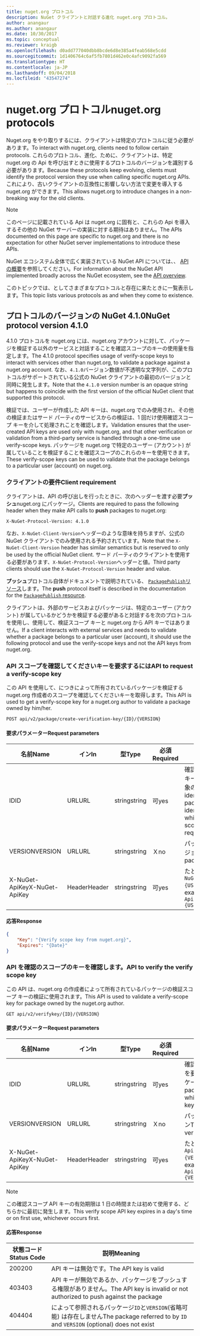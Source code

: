 ```yaml
---
title: nuget.org プロトコル
description: NuGet クライアントと対話する進化 nuget.org プロトコル。
author: anangaur
ms.author: anangaur
ms.date: 10/30/2017
ms.topic: conceptual
ms.reviewer: kraigb
ms.openlocfilehash: d0add777040dbb8bcde6d8e385a4feab568e5cdd
ms.sourcegitcommit: 1d1406764c6af5fb7801d462e0c4afc9092fa569
ms.translationtype: HT
ms.contentlocale: ja-JP
ms.lasthandoff: 09/04/2018
ms.locfileid: "43547274"
---
```

# <a name="nugetorg-protocols"></a><span data-ttu-id="31a98-103">nuget.org プロトコル</span><span class="sxs-lookup"><span data-stu-id="31a98-103">nuget.org protocols</span></span>

<span data-ttu-id="31a98-104">Nuget.org をやり取りするには、クライアントは特定のプロトコルに従う必要があります。</span><span class="sxs-lookup"><span data-stu-id="31a98-104">To interact with nuget.org, clients need to follow certain protocols.</span></span> <span data-ttu-id="31a98-105">これらのプロトコル、進化、ために、クライアントは、特定 nuget.org の Api を呼び出すときに使用するプロトコルのバージョンを識別する必要があります。</span><span class="sxs-lookup"><span data-stu-id="31a98-105">Because these protocols keep evolving, clients must identify the protocol version they use when calling specific nuget.org APIs.</span></span> <span data-ttu-id="31a98-106">これにより、古いクライアントの互換性に影響しない方法で変更を導入する nuget.org ができます。</span><span class="sxs-lookup"><span data-stu-id="31a98-106">This allows nuget.org to introduce changes in a non-breaking way for the old clients.</span></span>

> [!Note]
> <span data-ttu-id="31a98-107">このページに記載されている Api は nuget.org に固有と、これらの Api を導入するその他の NuGet サーバーの実装に対する期待はありません。</span><span class="sxs-lookup"><span data-stu-id="31a98-107">The APIs documented on this page are specific to nuget.org and there is no expectation for other NuGet server implementations to introduce these APIs.</span></span> 

<span data-ttu-id="31a98-108">NuGet エコシステム全体で広く実装されている NuGet API については、、 [API の概要](overview.md)を参照してください。</span><span class="sxs-lookup"><span data-stu-id="31a98-108">For information about the NuGet API implemented broadly across the NuGet ecosystem, see the [API overview](overview.md).</span></span>

<span data-ttu-id="31a98-109">このトピックでは、としてさまざまなプロトコルと存在に来たときに一覧表示します。</span><span class="sxs-lookup"><span data-stu-id="31a98-109">This topic lists various protocols as and when they come to existence.</span></span>

## <a name="nuget-protocol-version-410"></a><span data-ttu-id="31a98-110">プロトコルのバージョンの NuGet 4.1.0</span><span class="sxs-lookup"><span data-stu-id="31a98-110">NuGet protocol version 4.1.0</span></span>

<span data-ttu-id="31a98-111">4\.1.0 プロトコルを nuget.org には、nuget.org アカウントに対して、パッケージを検証する以外のサービスと対話することを確認スコープのキーの使用量を指定します。</span><span class="sxs-lookup"><span data-stu-id="31a98-111">The 4.1.0 protocol specifies usage of verify-scope keys to interact with services other than nuget.org, to validate a package against a nuget.org account.</span></span> <span data-ttu-id="31a98-112">なお、`4.1.0`バージョン数値が不透明な文字列が、このプロトコルがサポートされている公式の NuGet クライアントの最初のバージョンと同時に発生します。</span><span class="sxs-lookup"><span data-stu-id="31a98-112">Note that the `4.1.0` version number is an opaque string but happens to coincide with the first version of the official NuGet client that supported this protocol.</span></span>

<span data-ttu-id="31a98-113">検証では、ユーザーが作成した API キーは、nuget.org でのみ使用され、その他の検証またはサード パーティのサービスからの検証は、1 回だけ使用確認スコープ キーを介して処理されことを確認します。</span><span class="sxs-lookup"><span data-stu-id="31a98-113">Validation ensures that the user-created API keys are used only with nuget.org, and that other verification or validation from a third-party service is handled through a one-time use verify-scope keys.</span></span> <span data-ttu-id="31a98-114">パッケージを nuget.org で特定のユーザー (アカウント) が属していることを検証することを確認スコープのこれらのキーを使用できます。</span><span class="sxs-lookup"><span data-stu-id="31a98-114">These verify-scope keys can be used to validate that the package belongs to a particular user (account) on nuget.org.</span></span>

### <a name="client-requirement"></a><span data-ttu-id="31a98-115">クライアントの要件</span><span class="sxs-lookup"><span data-stu-id="31a98-115">Client requirement</span></span>

<span data-ttu-id="31a98-116">クライアントは、API の呼び出しを行ったときに、次のヘッダーを渡す必要**プッシュ**nuget.org にパッケージ。</span><span class="sxs-lookup"><span data-stu-id="31a98-116">Clients are required to pass the following header when they make API calls to **push** packages to nuget.org:</span></span>

    X-NuGet-Protocol-Version: 4.1.0

<span data-ttu-id="31a98-117">なお、`X-NuGet-Client-Version`ヘッダーのような意味を持ちますが、公式の NuGet クライアントでのみ使用される予約されています。</span><span class="sxs-lookup"><span data-stu-id="31a98-117">Note that the `X-NuGet-Client-Version` header has similar semantics but is reserved to only be used by the official NuGet client.</span></span> <span data-ttu-id="31a98-118">サード パーティのクライアントを使用する必要があります、`X-NuGet-Protocol-Version`ヘッダーと値。</span><span class="sxs-lookup"><span data-stu-id="31a98-118">Third party clients should use the `X-NuGet-Protocol-Version` header and value.</span></span>

<span data-ttu-id="31a98-119">**プッシュ**プロトコル自体がドキュメントで説明されている、 [ `PackagePublish`リソース](package-publish-resource.md)します。</span><span class="sxs-lookup"><span data-stu-id="31a98-119">The **push** protocol itself is described in the documentation for the [`PackagePublish` resource](package-publish-resource.md).</span></span>

<span data-ttu-id="31a98-120">クライアントは、外部のサービスおよびパッケージは、特定のユーザー (アカウント) が属しているかどうかを検証する必要があると対話するを次のプロトコルを使用し、使用して、検証スコープ キーと nuget.org から API キーではありません。</span><span class="sxs-lookup"><span data-stu-id="31a98-120">If a client interacts with external services and needs to validate whether a package belongs to a particular user (account), it should use the following protocol and use the verify-scope keys and not the API keys from nuget.org.</span></span>

### <a name="api-to-request-a-verify-scope-key"></a><span data-ttu-id="31a98-121">API スコープを確認してくださいキーを要求するには</span><span class="sxs-lookup"><span data-stu-id="31a98-121">API to request a verify-scope key</span></span>

<span data-ttu-id="31a98-122">この API を使用して、につきによって所有されているパッケージを検証する nuget.org 作成者のスコープを確認してくださいキーを取得します。</span><span class="sxs-lookup"><span data-stu-id="31a98-122">This API is used to get a verify-scope key for a nuget.org author to validate a package owned by him/her.</span></span>

    POST api/v2/package/create-verification-key/{ID}/{VERSION}

#### <a name="request-parameters"></a><span data-ttu-id="31a98-123">要求パラメーター</span><span class="sxs-lookup"><span data-stu-id="31a98-123">Request parameters</span></span>

<span data-ttu-id="31a98-124">名前</span><span class="sxs-lookup"><span data-stu-id="31a98-124">Name</span></span>           | <span data-ttu-id="31a98-125">イン</span><span class="sxs-lookup"><span data-stu-id="31a98-125">In</span></span>     | <span data-ttu-id="31a98-126">型</span><span class="sxs-lookup"><span data-stu-id="31a98-126">Type</span></span>   | <span data-ttu-id="31a98-127">必須</span><span class="sxs-lookup"><span data-stu-id="31a98-127">Required</span></span> | <span data-ttu-id="31a98-128">メモ</span><span class="sxs-lookup"><span data-stu-id="31a98-128">Notes</span></span>
-------------- | ------ | ------ | -------- | -----
<span data-ttu-id="31a98-129">ID</span><span class="sxs-lookup"><span data-stu-id="31a98-129">ID</span></span>             | <span data-ttu-id="31a98-130">URL</span><span class="sxs-lookup"><span data-stu-id="31a98-130">URL</span></span>    | <span data-ttu-id="31a98-131">string</span><span class="sxs-lookup"><span data-stu-id="31a98-131">string</span></span> | <span data-ttu-id="31a98-132">可</span><span class="sxs-lookup"><span data-stu-id="31a98-132">yes</span></span>      | <span data-ttu-id="31a98-133">確認のスコープのキーを要求する対象のパッケージ identidier</span><span class="sxs-lookup"><span data-stu-id="31a98-133">The package identidier for which the verify scope key is requested</span></span>
<span data-ttu-id="31a98-134">VERSION</span><span class="sxs-lookup"><span data-stu-id="31a98-134">VERSION</span></span>        | <span data-ttu-id="31a98-135">URL</span><span class="sxs-lookup"><span data-stu-id="31a98-135">URL</span></span>    | <span data-ttu-id="31a98-136">string</span><span class="sxs-lookup"><span data-stu-id="31a98-136">string</span></span> | <span data-ttu-id="31a98-137">Ｘ</span><span class="sxs-lookup"><span data-stu-id="31a98-137">no</span></span>       | <span data-ttu-id="31a98-138">パッケージのバージョン</span><span class="sxs-lookup"><span data-stu-id="31a98-138">The package version</span></span>
<span data-ttu-id="31a98-139">X-NuGet-ApiKey</span><span class="sxs-lookup"><span data-stu-id="31a98-139">X-NuGet-ApiKey</span></span> | <span data-ttu-id="31a98-140">Header</span><span class="sxs-lookup"><span data-stu-id="31a98-140">Header</span></span> | <span data-ttu-id="31a98-141">string</span><span class="sxs-lookup"><span data-stu-id="31a98-141">string</span></span> | <span data-ttu-id="31a98-142">可</span><span class="sxs-lookup"><span data-stu-id="31a98-142">yes</span></span>      | <span data-ttu-id="31a98-143">たとえば、`X-NuGet-ApiKey: {USER_API_KEY}`</span><span class="sxs-lookup"><span data-stu-id="31a98-143">For example, `X-NuGet-ApiKey: {USER_API_KEY}`</span></span>

#### <a name="response"></a><span data-ttu-id="31a98-144">応答</span><span class="sxs-lookup"><span data-stu-id="31a98-144">Response</span></span>

```json
{
    "Key": "{Verify scope key from nuget.org}",
    "Expires": "{Date}"
}
```

### <a name="api-to-verify-the-verify-scope-key"></a><span data-ttu-id="31a98-145">API を確認のスコープのキーを確認します。</span><span class="sxs-lookup"><span data-stu-id="31a98-145">API to verify the verify scope key</span></span>

<span data-ttu-id="31a98-146">この API は、nuget.org の作成者によって所有されているパッケージの検証スコープ キーの検証に使用されます。</span><span class="sxs-lookup"><span data-stu-id="31a98-146">This API is used to validate a verify-scope key for package owned by the nuget.org author.</span></span>

    GET api/v2/verifykey/{ID}/{VERSION}

#### <a name="request-parameters"></a><span data-ttu-id="31a98-147">要求パラメーター</span><span class="sxs-lookup"><span data-stu-id="31a98-147">Request parameters</span></span>

<span data-ttu-id="31a98-148">名前</span><span class="sxs-lookup"><span data-stu-id="31a98-148">Name</span></span>           | <span data-ttu-id="31a98-149">イン</span><span class="sxs-lookup"><span data-stu-id="31a98-149">In</span></span>     | <span data-ttu-id="31a98-150">型</span><span class="sxs-lookup"><span data-stu-id="31a98-150">Type</span></span>   | <span data-ttu-id="31a98-151">必須</span><span class="sxs-lookup"><span data-stu-id="31a98-151">Required</span></span> | <span data-ttu-id="31a98-152">メモ</span><span class="sxs-lookup"><span data-stu-id="31a98-152">Notes</span></span>
-------------  | ------ | ------ | -------- | -----
<span data-ttu-id="31a98-153">ID</span><span class="sxs-lookup"><span data-stu-id="31a98-153">ID</span></span>             | <span data-ttu-id="31a98-154">URL</span><span class="sxs-lookup"><span data-stu-id="31a98-154">URL</span></span>    | <span data-ttu-id="31a98-155">string</span><span class="sxs-lookup"><span data-stu-id="31a98-155">string</span></span> | <span data-ttu-id="31a98-156">可</span><span class="sxs-lookup"><span data-stu-id="31a98-156">yes</span></span>      | <span data-ttu-id="31a98-157">確認のスコープのキーを要求する対象のパッケージ識別子</span><span class="sxs-lookup"><span data-stu-id="31a98-157">The package identifier for which the verify scope key is requested</span></span>
<span data-ttu-id="31a98-158">VERSION</span><span class="sxs-lookup"><span data-stu-id="31a98-158">VERSION</span></span>        | <span data-ttu-id="31a98-159">URL</span><span class="sxs-lookup"><span data-stu-id="31a98-159">URL</span></span>    | <span data-ttu-id="31a98-160">string</span><span class="sxs-lookup"><span data-stu-id="31a98-160">string</span></span> | <span data-ttu-id="31a98-161">Ｘ</span><span class="sxs-lookup"><span data-stu-id="31a98-161">no</span></span>       | <span data-ttu-id="31a98-162">パッケージのバージョン</span><span class="sxs-lookup"><span data-stu-id="31a98-162">The package version</span></span>
<span data-ttu-id="31a98-163">X-NuGet-ApiKey</span><span class="sxs-lookup"><span data-stu-id="31a98-163">X-NuGet-ApiKey</span></span> | <span data-ttu-id="31a98-164">Header</span><span class="sxs-lookup"><span data-stu-id="31a98-164">Header</span></span> | <span data-ttu-id="31a98-165">string</span><span class="sxs-lookup"><span data-stu-id="31a98-165">string</span></span> | <span data-ttu-id="31a98-166">可</span><span class="sxs-lookup"><span data-stu-id="31a98-166">yes</span></span>      | <span data-ttu-id="31a98-167">たとえば、`X-NuGet-ApiKey: {VERIFY_SCOPE_KEY}`</span><span class="sxs-lookup"><span data-stu-id="31a98-167">For example, `X-NuGet-ApiKey: {VERIFY_SCOPE_KEY}`</span></span>

> [!Note]
> <span data-ttu-id="31a98-168">この確認スコープ API キーの有効期限は 1 日の時間または初めて使用する、どちらかに最初に発生します。</span><span class="sxs-lookup"><span data-stu-id="31a98-168">This verify scope API key expires in a day's time or on first use, whichever occurs first.</span></span>

#### <a name="response"></a><span data-ttu-id="31a98-169">応答</span><span class="sxs-lookup"><span data-stu-id="31a98-169">Response</span></span>

<span data-ttu-id="31a98-170">状態コード</span><span class="sxs-lookup"><span data-stu-id="31a98-170">Status Code</span></span> | <span data-ttu-id="31a98-171">説明</span><span class="sxs-lookup"><span data-stu-id="31a98-171">Meaning</span></span>
----------- | -------
<span data-ttu-id="31a98-172">200</span><span class="sxs-lookup"><span data-stu-id="31a98-172">200</span></span>         | <span data-ttu-id="31a98-173">API キーは無効です。</span><span class="sxs-lookup"><span data-stu-id="31a98-173">The API key is valid</span></span>
<span data-ttu-id="31a98-174">403</span><span class="sxs-lookup"><span data-stu-id="31a98-174">403</span></span>         | <span data-ttu-id="31a98-175">API キーが無効であるか、パッケージをプッシュする権限がありません。</span><span class="sxs-lookup"><span data-stu-id="31a98-175">The API key is invalid or not authorized to push against the package</span></span>
<span data-ttu-id="31a98-176">404</span><span class="sxs-lookup"><span data-stu-id="31a98-176">404</span></span>         | <span data-ttu-id="31a98-177">によって参照されるパッケージ`ID`と`VERSION`(省略可能) は存在しません</span><span class="sxs-lookup"><span data-stu-id="31a98-177">The package referred to by `ID` and `VERSION` (optional) does not exist</span></span>
